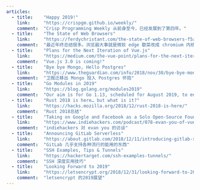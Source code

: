 ```yaml
---
articles:
  - title:    "Happy 2019!"
    link:     "https://crispgm.github.io/weekly/"
    comment:  "Crisp Programming Weekly 从前身至今，已经发展到了第四年。"
  - title:    "The State of Web Browsers"
    link:     "https://ferdychristant.com/the-state-of-web-browsers-f5a83a41c1cb"
    comment:  "最近年终总结很多。浏览器大事就是微软 edge 歇菜改成 chromium 内核。浏览器内核的物种多样变差了。"
  - title:    "Plans for the Next Iteration of Vue.js"
    link:     "https://medium.com/the-vue-point/plans-for-the-next-iteration-of-vue-js-777ffea6fabf"
    comment:  "Vue.js 3.0 is coming!"
  - title:    "Bye bye Mongo, Hello Postgres"
    link:     "https://www.theguardian.com/info/2018/nov/30/bye-bye-mongo-hello-postgres"
    comment:  "卫报迁移出 Mongo 投入 Postgres 怀抱"
  - title:    "Go Modules in 2019"
    link:     "https://blog.golang.org/modules2019"
    comment:  "Our aim is for Go 1.13, scheduled for August 2019, to enable module mode by default (that is, to change the default from auto to on) and deprecate GOPATH mode"
  - title:    "Rust 2018 is here… but what is it?"
    link:     "https://hacks.mozilla.org/2018/12/rust-2018-is-here/"
    comment:  "Rust 2018总结"
  - title:    "Taking on Google and Facebook as a Solo Open-Source Founder with Evan You of Vue.js"
    link:     "https://www.indiehackers.com/podcast/078-evan-you-of-vue"
    comment:  "indiehackers 对 evan you 的访谈"
  - title:    "Announcing GitLab Serverless"
    link:     "https://about.gitlab.com/2018/12/11/introducing-gitlab-serverless/"
    comment:  "GitLab 几乎支持各种流行的能用的东西"
  - title:    "SSH Examples, Tips & Tunnels"
    link:     "https://hackertarget.com/ssh-examples-tunnels/"
    comment:  "SSH 深度实用技巧"
  - title:    "Looking Forward to 2019"
    link:     "https://letsencrypt.org/2018/12/31/looking-forward-to-2019.html"
    comment:  "letsencrypt 的2019展望"
---
```


